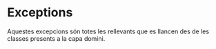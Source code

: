 # Exceptions

Aquestes excepcions són totes les rellevants que es llancen des de les classes presents a la capa domini.